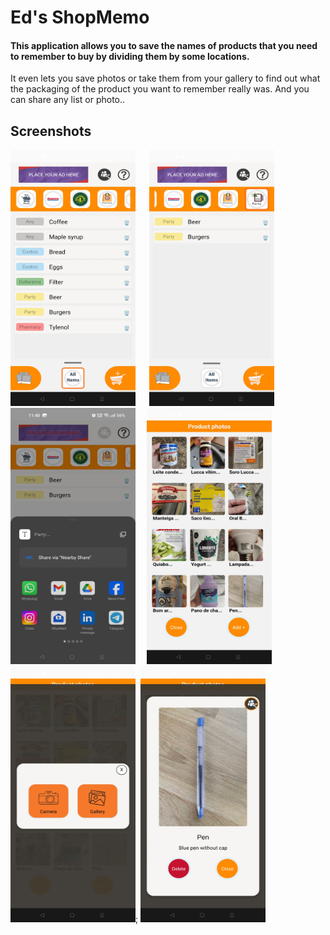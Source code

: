 # Ed's ShopMemo

<h4>This application allows you to save the names of products that you need to remember to buy by dividing them by some locations.</h4>
</h4>It even lets you save photos or take them from your gallery to find out what the packaging of the product you want to remember really was.</h4>
</h4>And you can share any list or photo..</h4>

## Screenshots

<img src="./assets/screenshot/1.jpg" width="200" height="410"> &emsp; <img src="./assets/screenshot/2.jpg" width="200" height="410">&emsp; <img src="./assets/screenshot/3.jpg" width="200" height="410">&emsp; <img src="./assets/screenshot/4.jpg" width="200" height="410">&emsp; <img src="./assets/screenshot/5.jpg" width="200" height="410">; <img src="./assets/screenshot/6.jpg" width="200" height="410">
